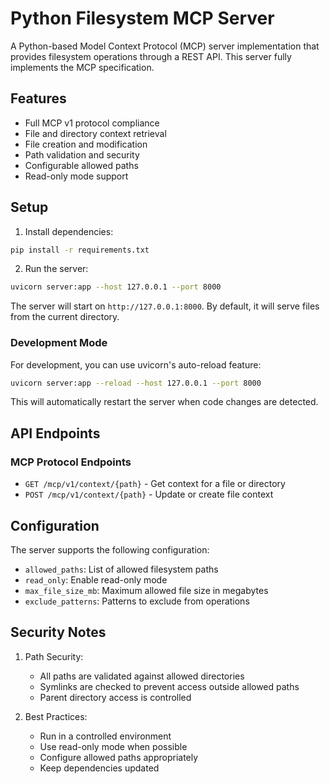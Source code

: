 # Python Filesystem MCP Server

A Python-based Model Context Protocol (MCP) server implementation that provides filesystem operations through a REST API. This server fully implements the MCP specification.

## Features

- Full MCP v1 protocol compliance
- File and directory context retrieval
- File creation and modification
- Path validation and security
- Configurable allowed paths
- Read-only mode support

## Setup

1. Install dependencies:
```bash
pip install -r requirements.txt
```

2. Run the server:
```bash
uvicorn server:app --host 127.0.0.1 --port 8000
```

The server will start on `http://127.0.0.1:8000`. By default, it will serve files from the current directory.

### Development Mode

For development, you can use uvicorn's auto-reload feature:
```bash
uvicorn server:app --reload --host 127.0.0.1 --port 8000
```

This will automatically restart the server when code changes are detected.

## API Endpoints

### MCP Protocol Endpoints
- `GET /mcp/v1/context/{path}` - Get context for a file or directory
- `POST /mcp/v1/context/{path}` - Update or create file context

## Configuration

The server supports the following configuration:
- `allowed_paths`: List of allowed filesystem paths
- `read_only`: Enable read-only mode
- `max_file_size_mb`: Maximum allowed file size in megabytes
- `exclude_patterns`: Patterns to exclude from operations

## Security Notes

1. Path Security:
   - All paths are validated against allowed directories
   - Symlinks are checked to prevent access outside allowed paths
   - Parent directory access is controlled

2. Best Practices:
   - Run in a controlled environment
   - Use read-only mode when possible
   - Configure allowed paths appropriately
   - Keep dependencies updated
